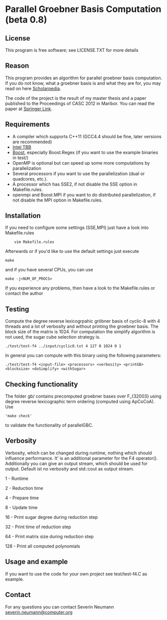 Parallel Groebner Basis Computation (beta 0.8)
=======

License
-------
This program is free software; see LICENSE.TXT for more details

Reason
------
This program provides an algorithm for parallel groebner basis computation.
If you do not know, what a groebner basis is and what they are for,
you may read on here [Scholarpedia](http://www.scholarpedia.org/article/Groebner_basis).

The code of the project is the result of my master thesis and a paper published to the
Proceedings of CASC 2012 in Maribor. You can read the paper at [Springer Link](http://link.springer.com/chapter/10.1007/978-3-642-32973-9_22).


Requirements
------------
* A compiler which supports C++11 (GCC4.4 should be fine, later versions are recommended)
* [Intel TBB](http://threadingbuildingblocks.org/)
* [Boost](http://www.boost.org/), especially Boost.Regex (if you want to use the example binaries in test/)
* OpenMP is optional but can speed up some more computations by parallelization
* Several processors if you want to use the parallelization (dual or quadcores, etc.).
* A processor which has SSE2, if not disable the SSE option in Makefile.rules.
* openmpi and Boost.MPI if you want to do distributed parallelization, if not disable the MPI option in Makefile.rules.

Installation
------------
If you need to configure some settings (SSE,MPI) just have a look into Makefile.rules

		vim Makefile.rules

Afterwards or if you'd like to use the default settings just execute

    make

and if you have several CPUs, you can use

    make -j<NUM_OF_PROCS>

If you experience any problems, then have a look to the Makefile.rules or contact the author

Testing
-------
Compute the degree reverse lexicogrpahic gröbner basis of cyclic-8 with 4 threads
and a lot of verbosity and without printing the groebner basis. The block size of
the matrix is 1024. For computation the simplify algorithm is not used, the sugar
cube selection strategy is.

    ./test/test-f4 ../input/cyclic8.txt 4 127 0 1024 0 1

In general you can compute with this binary using the following parameters:

    ./test/test-f4 <input-file> <processors> <verbosity> <printGB> <blocksize> <doSimplify> <withSugar>

Checking functionality
----------------------
The folder gb/ contains precomputed groebner bases over F_{32003} using degree reverse
lexicographic term ordering (computed using ApCoCoA). Use 

    'make check'
        
to validate the functionality of parallelGBC.

Verbosity
---------
Verbosity, which can be changed during runtime, nothing which should
influence performance. It' is an additional parameter for the F4 operator().
Additionally you can give an output stream, which should be used for output.
Default ist no verbosity and std::cout as output stream.

1 - Runtime

2 - Reduction time

4 - Prepare time

8 - Update time

16 - Print sugar degree during reduction step

32 - Print time of reduction step

64 - Print matrix size during reduction step

128 - Print all computed polynomials

Usage and example
-----------------
If you want to use the code for your own project see test/test-f4.C as example.

Contact
-------
For any questions you can contact Severin Neumann <severin.neumann@computer.org>
